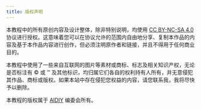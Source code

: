 ```yaml
---
title: 版权声明
---
```


本教程中的所有原创内容及设计整体，除非特别说明，均使用 [CC BY-NC-SA 4.0](https://creativecommons.org/licenses/by-nc-sa/4.0/) 协议进行授权。这意味着您可以在协议允许的范围内自由地分享、复制本作品的内容及基于本作品内容进行创作，但必须注明原作者和链接，并且不得用于任何商业目的。

本教程中使用了一些来自互联网的图片等素材或商标、标志及相关知识产权，无论是否标注有 © 或 ™ 及其他标识，均归属它们各自的权利持有人所有，并无意侵犯其作品、商标或版权。如果本站中存在侵犯您权益的内容，请您联系我，我将尽快予以删除。

本教程的版权属于 [AIDIY](https://aidiy.icu) 编委会所有。